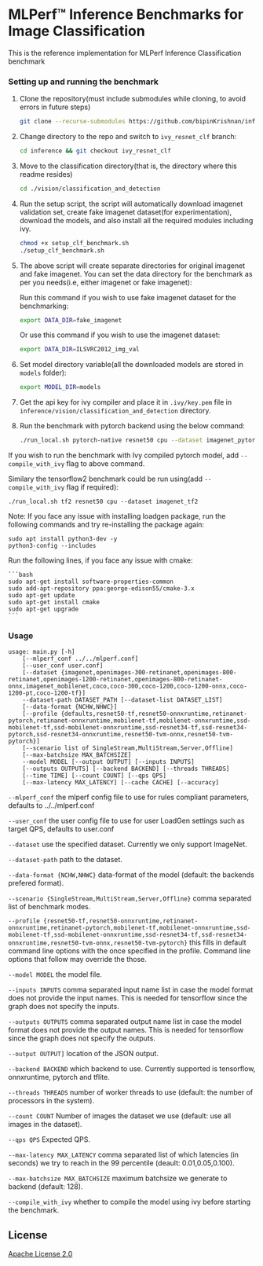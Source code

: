 # MLPerf™ Inference Benchmarks for Image Classification

This is the reference implementation for MLPerf Inference Classification benchmark

### Setting up and running the benchmark

1. Clone the repository(must include submodules while cloning, to avoid errors in future steps)

    ```bash
    git clone --recurse-submodules https://github.com/bipinKrishnan/inference.git
    ```

2. Change directory to the repo and switch to `ivy_resnet_clf` branch:

    ```bash
    cd inference && git checkout ivy_resnet_clf
    ```

3. Move to the classification directory(that is, the directory where this readme resides)

    ```bash
    cd ./vision/classification_and_detection
    ```

4. Run the setup script, the script will automatically download imagenet validation set, create fake imagenet dataset(for experimentation), download the models, and also install all the required modules including ivy.

    ```bash
    chmod +x setup_clf_benchmark.sh
    ./setup_clf_benchmark.sh
    ```

5. The above script will create separate directories for original imagenet and fake imagenet. You can set the data directory for the benchmark as per you needs(i.e, either imagenet or fake imagenet):

    Run this command if you wish to use fake imagenet dataset for the benchmarking:
    ```bash
    export DATA_DIR=fake_imagenet
    ```
   Or use this command if you wish to use the imagenet dataset:

    ```bash
    export DATA_DIR=ILSVRC2012_img_val
    ```

6. Set model directory variable(all the downloaded models are stored in `models` folder):

    ```bash
    export MODEL_DIR=models
    ```

7. Get the api key for ivy compiler and place it in `.ivy/key.pem` file in `inference/vision/classification_and_detection` directory.

8. Run the benchmark with pytorch backend using the below command:

    ```bash
    ./run_local.sh pytorch-native resnet50 cpu --dataset imagenet_pytorch_native --profile resnet50-pytorch-native --data-format NCHW
    ```

If you wish to run the benchmark with Ivy compiled pytorch model, add `--compile_with_ivy` flag to above command.

Similary the tensorflow2 benchmark could be run using(add `--compile_with_ivy` flag if required):

    ./run_local.sh tf2 resnet50 cpu --dataset imagenet_tf2

Note: If you face any issue with installing loadgen package, run the following commands and try re-installing the package again:

    sudo apt install python3-dev -y
    python3-config --includes

Run the following lines, if you face any issue with cmake:

    ```bash
    sudo apt-get install software-properties-common
    sudo add-apt-repository ppa:george-edison55/cmake-3.x
    sudo apt-get update
    sudo apt-get install cmake
    sudo apt-get upgrade
    ```

### Usage
```
usage: main.py [-h]
    [--mlperf_conf ../../mlperf.conf]
    [--user_conf user.conf]
    [--dataset {imagenet,openimages-300-retinanet,openimages-800-retinanet,openimages-1200-retinanet,openimages-800-retinanet-onnx,imagenet_mobilenet,coco,coco-300,coco-1200,coco-1200-onnx,coco-1200-pt,coco-1200-tf}]
    --dataset-path DATASET_PATH [--dataset-list DATASET_LIST]
    [--data-format {NCHW,NHWC}]
    [--profile {defaults,resnet50-tf,resnet50-onnxruntime,retinanet-pytorch,retinanet-onnxruntime,mobilenet-tf,mobilenet-onnxruntime,ssd-mobilenet-tf,ssd-mobilenet-onnxruntime,ssd-resnet34-tf,ssd-resnet34-pytorch,ssd-resnet34-onnxruntime,resnet50-tvm-onnx,resnet50-tvm-pytorch}]
    [--scenario list of SingleStream,MultiStream,Server,Offline]
    [--max-batchsize MAX_BATCHSIZE]
    --model MODEL [--output OUTPUT] [--inputs INPUTS]
    [--outputs OUTPUTS] [--backend BACKEND] [--threads THREADS]
    [--time TIME] [--count COUNT] [--qps QPS]
    [--max-latency MAX_LATENCY] [--cache CACHE] [--accuracy]
```

```--mlperf_conf```
the mlperf config file to use for rules compliant parameters, defaults to ../../mlperf.conf

```--user_conf```
the user config file to use for user LoadGen settings such as target QPS, defaults to user.conf

```--dataset```
use the specified dataset. Currently we only support ImageNet.

```--dataset-path```
path to the dataset.

```--data-format {NCHW,NHWC}```
data-format of the model (default: the backends prefered format).

```--scenario {SingleStream,MultiStream,Server,Offline}```
comma separated list of benchmark modes.

```--profile {resnet50-tf,resnet50-onnxruntime,retinanet-onnxruntime,retinanet-pytorch,mobilenet-tf,mobilenet-onnxruntime,ssd-mobilenet-tf,ssd-mobilenet-onnxruntime,ssd-resnet34-tf,ssd-resnet34-onnxruntime,resnet50-tvm-onnx,resnet50-tvm-pytorch}```
this fills in default command line options with the once specified in the profile. Command line options that follow may override the those.

```--model MODEL```
the model file.

```--inputs INPUTS```
comma separated input name list in case the model format does not provide the input names. This is needed for tensorflow since the graph does not specify the inputs.

```--outputs OUTPUTS```
comma separated output name list in case the model format does not provide the output names. This is needed for tensorflow since the graph does not specify the outputs.

```--output OUTPUT]```
location of the JSON output.

```--backend BACKEND```
which backend to use. Currently supported is tensorflow, onnxruntime, pytorch and tflite.

```--threads THREADS```
number of worker threads to use (default: the number of processors in the system).

```--count COUNT```
Number of images the dataset we use (default: use all images in the dataset).

```--qps QPS```
Expected QPS.

```--max-latency MAX_LATENCY```
comma separated list of which latencies (in seconds) we try to reach in the 99 percentile (deault: 0.01,0.05,0.100).

```--max-batchsize MAX_BATCHSIZE```
maximum batchsize we generate to backend (default: 128).

```--compile_with_ivy```
whether to compile the model using ivy before starting the benchmark.


## License

[Apache License 2.0](LICENSE)
